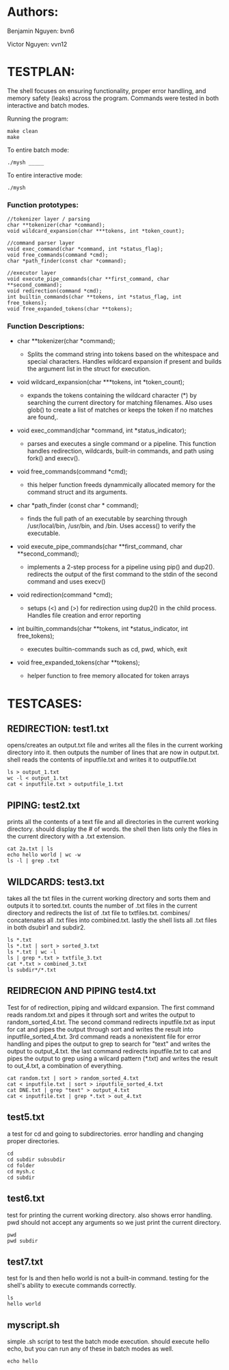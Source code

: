 # Authors: 
Benjamin Nguyen: bvn6

Victor Nguyen: vvn12 

# TESTPLAN:

The shell focuses on ensuring functionality, proper error handling, and memory safety (leaks) across the program. Commands were tested in both interactive and batch modes. 

Running the program:
```
make clean
make
```

To entire batch mode: 

```
./mysh _____
```

To entire interactive mode:
```
./mysh 
```
### Function prototypes:
```
//tokenizer layer / parsing 
char **tokenizer(char *command);
void wildcard_expansion(char ***tokens, int *token_count);

//command parser layer
void exec_command(char *command, int *status_flag);
void free_commands(command *cmd);
char *path_finder(const char *command);

//executor layer
void execute_pipe_commands(char **first_command, char **second_command);
void redirection(command *cmd);
int builtin_commands(char **tokens, int *status_flag, int free_tokens);
void free_expanded_tokens(char **tokens);
```
### Function Descriptions:

- char **tokenizer(char *command);
    - Splits the command string into tokens based on the whitespace and special characters. Handles wildcard expansion if present and builds the argument list in the struct for execution. 

- void wildcard_expansion(char ***tokens, int *token_count);
    - expands the tokens containing the wildcard character (*) by searching the current directory for matching filenames. Also uses glob() to create a list of matches or keeps the token if no matches are found,. 

- void exec_command(char *command, int *status_indicator);
    - parses and executes a single command or a pipeline. This function handles redirection, wildcards, built-in commands, and path using fork() and execv().

- void free_commands(command *cmd);
    - this helper function freeds dynammically allocated memory for the command struct and its arguments. 

- char *path_finder (const char * command);
    - finds the full path of an executable by searching through /usr/local/bin, /usr/bin, and /bin. Uses access() to verify the executable. 

- void execute_pipe_commands(char **first_command, char **second_command);
    - implements a 2-step process for a pipeline using pip() and dup2(). redirects the output of the first command to the stdin of the second command and uses execv()

- void redirection(command *cmd);
    - setups (<) and (>) for redirection using dup2() in the child process. Handles file creation and error reporting

- int builtin_commands(char **tokens, int *status_indicator, int free_tokens);
    - executes builtin-commands such as cd, pwd, which, exit 

- void free_expanded_tokens(char **tokens);
    - helper function to free memory allocated for token arrays 
# TESTCASES: 

## REDIRECTION: test1.txt 

opens/creates an output.txt file and writes all the files in the current working directory into it. then outputs the number of lines that are now in output.txt. shell reads the contents of inputfile.txt and writes it to outputfile.txt

```
ls > output_1.txt
wc -l < output_1.txt
cat < inputfile.txt > outputfile_1.txt
```

##  PIPING: test2.txt

prints all the contents of a text file and all directories in the current working directory. should display the # of words. the shell then lists only the files in the current directory with a .txt extension. 

```
cat 2a.txt | ls
echo hello world | wc -w
ls -l | grep .txt
```

## WILDCARDS: test3.txt 

takes all the txt files in the current working directory and sorts them and outputs it to sorted.txt. counts the number of .txt files in the current directory and redirects the list of .txt file to txtfiles.txt. combines/ concatenates all .txt files into combined.txt. lastly the shell lists all .txt files in both dsubir1 and subdir2. 

```
ls *.txt
ls *.txt | sort > sorted_3.txt
ls *.txt | wc -l
ls | grep *.txt > txtfile_3.txt
cat *.txt > combined_3.txt
ls subdir*/*.txt
```

## REIDRECION AND PIPING test4.txt

Test for of redirection, piping and wildcard expansion. The first command reads random.txt and pipes it through sort and writes the output to random_sorted_4.txt. The second command redirects inputfile.txt as input for cat and pipes the output through sort and writes the result into inputfile_sorted_4.txt. 3rd command reads a nonexistent file for error handling and pipes the output to grep to search for "text" and writes the output to output_4.txt. the last command redirects inputfile.txt to cat and pipes the output to grep using a wilcard pattern (*.txt) and writes the result to out_4.txt, a combination of everything. 

```
cat random.txt | sort > random_sorted_4.txt
cat < inputfile.txt | sort > inputfile_sorted_4.txt
cat DNE.txt | grep "text" > output_4.txt
cat < inputfile.txt | grep *.txt > out_4.txt
```

## test5.txt

a test for cd and going to subdirectories. error handling and changing proper directories. 

```
cd
cd subdir subsubdir
cd folder
cd mysh.c
cd subdir
```

## test6.txt

test for printing the current working directory. also shows error handling. pwd should not accept any arguments so we just print the current directory. 

```
pwd
pwd subdir
```

## test7.txt

test for ls and then hello world is not a built-in command. testing for the shell's ability to execute commands correctly. 

```
ls
hello world
```

## myscript.sh

simple .sh script to test the batch mode execution. should execute hello echo, but you can run any of these in batch modes as well. 

```
echo hello
```

